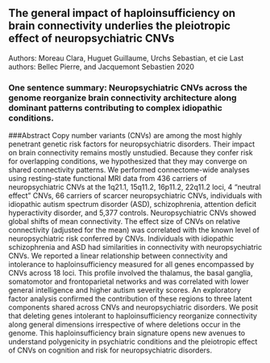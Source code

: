 ## The general impact of haploinsufficiency on brain connectivity underlies the pleiotropic effect of neuropsychiatric CNVs

Authors: Moreau Clara, Huguet Guillaume, Urchs Sebastian, et cie
Last authors: Bellec Pierre, and Jacquemont Sebastien 2020

### One sentence summary: Neuropsychiatric CNVs across the genome reorganize brain connectivity architecture along dominant patterns contributing to complex idiopathic conditions.

###Abstract
Copy number variants (CNVs) are among the most highly penetrant genetic risk factors for neuropsychiatric disorders. Their impact on brain connectivity remains mostly unstudied. Because they confer risk for overlapping conditions, we hypothesized that they may converge on shared connectivity patterns.
We performed connectome-wide analyses using resting-state functional MRI data from 436 carriers of neuropsychiatric CNVs at the 1q21.1, 15q11.2, 16p11.2, 22q11.2 loci, 4 “neutral effect” CNVs, 66 carriers of scarcer neuropsychiatric CNVs, individuals with idiopathic autism spectrum disorder (ASD), schizophrenia, attention deficit hyperactivity disorder, and 5,377 controls.
Neuropsychiatric CNVs showed global shifts of mean connectivity. The effect size of CNVs on relative connectivity (adjusted for the mean) was correlated with the known level of neuropsychiatric risk conferred by CNVs. Individuals with idiopathic schizophrenia and ASD had similarities in connectivity with neuropsychiatric CNVs. We reported a linear relationship between connectivity and intolerance to haploinsufficiency measured for all genes encompassed by CNVs across 18 loci. This profile involved the thalamus, the basal ganglia, somatomotor and frontoparietal networks and was correlated with lower general intelligence and higher autism severity scores. An exploratory factor analysis confirmed the contribution of these regions to three latent components shared across CNVs and neuropsychiatric disorders.
We posit that deleting genes intolerant to haploinsufficiency reorganize connectivity along general dimensions irrespective of where deletions occur in the genome. This haploinsufficiency brain signature opens new avenues to understand polygenicity in psychiatric conditions and the pleiotropic effect of CNVs on cognition and risk for neuropsychiatric disorders.
